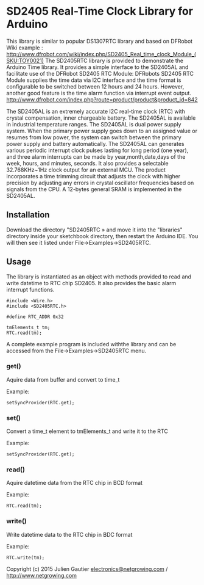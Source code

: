 SD2405 Real-Time Clock Library for Arduino
=======================================================

This library is similar to popular DS1307RTC library and based on DFRobot Wiki example :
http://www.dfrobot.com/wiki/index.php/SD2405_Real_time_clock_Module_(SKU:TOY0021)
The SD2405RTC library is provided to demonstrate the Arduino Time library.
It provides a simple interface to the SD2405AL and facilitate use of the DFRobot SD2405 RTC Module:
DFRobots SD2405 RTC Module supplies the time data via I2C interface and the time format is configurable to be switched between 12 hours and 24 hours. However, another good feature is the time alarm function via interrupt event output.
http://www.dfrobot.com/index.php?route=product/product&product_id=842


The SD2405AL is an extremely accurate I2C real-time clock (RTC) with crystal
compensation, inner chargeable battery. The SD2405AL is available in industrial
temperature ranges.
The SD2405AL is dual power supply system. When the primary power supply
goes down to an assigned value or resumes from low power, the system can switch
between the primary power supply and battery automatically.
The SD2405AL can generates various periodic interrupt clock pulses lasting for
long period (one year), and three alarm interrupts can be made by year,month,date,days
of the week, hours, and minutes, seconds. It also provides a selectable 32.768KHz~1Hz
clock output for an external MCU. The product incorporates a time trimming circuit that
adjusts the clock with higher precision by adjusting any errors in crystal oscillator
frequencies based on signals from the CPU. A 12-bytes general SRAM is implemented in
the SD2405AL.

Installation
------------
Download the directory "SD2405RTC » and move it into the "libraries"
directory inside your sketchbook directory, then restart the Arduino
IDE. You will then see it listed under File->Examples->SD2405RTC.

Usage
-----
The library is instantiated as an object with methods provided to read
and write datetime to RTC chip SD2405.
It also provides the basic alarm interrupt functions.

    #include <Wire.h>
    #include <SD2405RTC.h>
    
    #define RTC_ADDR 0x32

    tmElements_t tm;
    RTC.read(tm);

A complete example program is included withthe library and can be accessed
from the File->Examples->SD2405RTC menu.

### get() ###

Aquire data from buffer and convert to time_t

Example:

    setSyncProvider(RTC.get);

### set() ###

Convert a time_t element to tmElements_t and write it to the RTC

Example:

    setSyncProvider(RTC.get);

### read() ###

Aquire datetime data from the RTC chip in BCD format

Example:

    RTC.read(tm);

### write() ###

Write datetime data to the RTC chip in BDC format

Example:

    RTC.write(tm);



Copyright (c) 2015 Julien Gautier electronics@netgrowing.com / http://www.netgrowing.com
